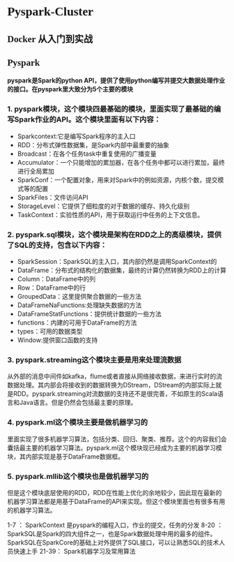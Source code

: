 # <font face="微软雅黑">Pyspark-Cluster</font>

## <font face="微软雅黑">Docker 从入门到实战</font>

## <font face="微软雅黑">Pyspark</font>
**pyspark是Spark的python API，提供了使用python编写并提交大数据处理作业的接口。在pyspark里大致分为5个主要的模块**

### 1. pyspark模块，这个模块四最基础的模块，里面实现了最基础的编写Spark作业的API。这个模块里面有以下内容：
  - Sparkcontext:它是编写Spark程序的主入口
  - RDD：分布式弹性数据集，是Spark内部中最重要的抽象
  - Broadcast：在各个任务task中重复使用的广播变量
  - Accumulator：一个只能增加的累加器，在各个任务中都可以进行累加，最终进行全局累加
  - SparkConf：一个配置对象，用来对Spark中的例如资源，内核个数，提交模式等的配置
  - SparkFiles：文件访问API
  - StorageLevel：它提供了细粒度的对于数据的缓存、持久化级别
  - TaskContext：实验性质的API，用于获取运行中任务的上下文信息。

   
### 2. pyspark.sql模块，这个模块是架构在RDD之上的高级模块，提供了SQL的支持，包含以下内容：
 - SparkSession：SparkSQL的主入口，其内部仍然是调用SparkContext的
 - DataFrame：分布式的结构化的数据集，最终的计算仍然转换为RDD上的计算
 - Column：DataFrame中的列
 - Row：DataFrame中的行
 - GroupedData：这里提供聚合数据的一些方法
 - DataFrameNaFunctions:处理缺失数据的方法
 - DataFrameStatFunctions：提供统计数据的一些方法
 - functions：内建的可用于DataFrame的方法
 - types：可用的数据类型
 - Window:提供窗口函数的支持
    
      
### 3. pyspark.streaming这个模块主要是用来处理流数据
  从外部的消息中间件如kafka，flume或者直接从网络接收数据，来进行实时的流数据处理。其内部会将接收到的数据转换为DStream，DStream的内部实际上就是RDD。pyspark.streaming对流数据的支持还不是很完善，不如原生的Scala语言和Java语言。但是仍然会包括最主要的原理。


### 4. pyspark.ml这个模块主要是做机器学习的
  里面实现了很多机器学习算法，包括分类、回归、聚类、推荐。这个的内容我们会囊括最主要的机器学习算法。pyspark.ml这个模块现已经成为主要的机器学习模块，其内部实现是基于DataFrame数据框。
  
  
### 5. pyspark.mllib这个模块也是做机器学习的
  但是这个模块底层使用的RDD，RDD在性能上优化的余地较少，因此现在最新的机器学习算法都是用基于DataFrame的API来实现。但这个模块里面也有很多有用的机器学习算法。


1-7  ： SparkContext 是pyspark的编程入口，作业的提交，任务的分发
8-20 ： SparkSQL是Spark的四大组件之一，也是Spark数据处理中用的最多的组件。SparkSQL在SparkCore的基础上对外提供了SQL接口，可以让熟悉SQL的技术人员快速上手
21-39： Spark机器学习及常用算法
